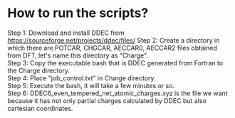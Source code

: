 # How to run the scripts?


Step 1: Download and install DDEC from https://sourceforge.net/projects/ddec/files/
Step 2: Create a directory in which there are POTCAR, CHGCAR, AECCAR0, AECCAR2 files obtained from DFT, let's name this directory as "Charge".  
Step 3: Copy the executable bash that is DDEC generated from Fortran to the Charge directory.  
Step 4: Place "job_control.txt" in Charge directory.  
Step 5: Execute the bash, it will take a few minutes or so.  
Step 6: DDEC6_even_tempered_net_atomic_charges.xyz is the file we want because it has not only partial charges calculated by DDEC but also cartesian coordinates.  
